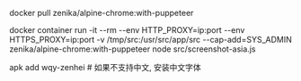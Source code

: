 docker pull zenika/alpine-chrome:with-puppeteer  

docker container run -it --rm --env HTTP_PROXY=ip:port --env HTTPS_PROXY=ip:port -v /tmp/src:/usr/src/app/src --cap-add=SYS_ADMIN zenika/alpine-chrome:with-puppeteer node src/screenshot-asia.js  

 apk add wqy-zenhei # 如果不支持中文, 安装中文字体
